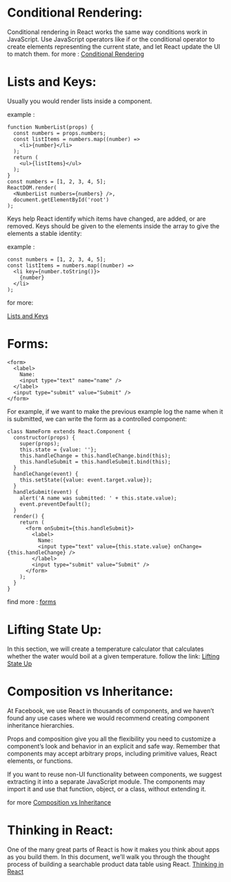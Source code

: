 # Conditional Rendering:

Conditional rendering in React works the same way conditions work in JavaScript. Use JavaScript operators like if or the conditional operator to create elements representing the current state, and let React update the UI to match them.
 for more : [Conditional Rendering](https://reactjs.org/docs/conditional-rendering.html)

# Lists and Keys:

Usually you would render lists inside a component.

example :
```
function NumberList(props) {
  const numbers = props.numbers;
  const listItems = numbers.map((number) =>
    <li>{number}</li>
  );
  return (
    <ul>{listItems}</ul>
  );
}
const numbers = [1, 2, 3, 4, 5];
ReactDOM.render(
  <NumberList numbers={numbers} />,
  document.getElementById('root')
);
```

Keys help React identify which items have changed, are added, or are removed. Keys should be given to the elements inside the array to give the elements a stable identity:

example : 

```
const numbers = [1, 2, 3, 4, 5];
const listItems = numbers.map((number) =>
  <li key={number.toString()}>
    {number}
  </li>
);
```

for more:

[Lists and Keys](https://reactjs.org/docs/lists-and-keys.html#basic-list-component)

# Forms:

```
<form>
  <label>
    Name:
    <input type="text" name="name" />
  </label>
  <input type="submit" value="Submit" />
</form>
```

For example, if we want to make the previous example log the name when it is submitted, we can write the form as a controlled component:

```
class NameForm extends React.Component {
  constructor(props) {
    super(props);
    this.state = {value: ''};
    this.handleChange = this.handleChange.bind(this);
    this.handleSubmit = this.handleSubmit.bind(this);
  }
  handleChange(event) {
    this.setState({value: event.target.value});
  }
  handleSubmit(event) {
    alert('A name was submitted: ' + this.state.value);
    event.preventDefault();
  }
  render() {
    return (
      <form onSubmit={this.handleSubmit}>
        <label>
          Name:
          <input type="text" value={this.state.value} onChange={this.handleChange} />
        </label>
        <input type="submit" value="Submit" />
      </form>
    );
  }
}
```

find more : [forms](https://reactjs.org/docs/forms.html)

# Lifting State Up:

In this section, we will create a temperature calculator that calculates whether the water would boil at a given temperature. follow the link:
[Lifting State Up](https://reactjs.org/docs/lifting-state-up.html)


# Composition vs Inheritance:

At Facebook, we use React in thousands of components, and we haven’t found any use cases where we would recommend creating component inheritance hierarchies.

Props and composition give you all the flexibility you need to customize a component’s look and behavior in an explicit and safe way. Remember that components may accept arbitrary props, including primitive values, React elements, or functions.

If you want to reuse non-UI functionality between components, we suggest extracting it into a separate JavaScript module. The components may import it and use that function, object, or a class, without extending it.

for more [Composition vs Inheritance](https://reactjs.org/docs/composition-vs-inheritance.html)

# Thinking in React:

One of the many great parts of React is how it makes you think about apps as you build them. In this document, we’ll walk you through the thought process of building a searchable product data table using React.
[Thinking in React](https://reactjs.org/docs/thinking-in-react.html)